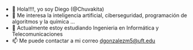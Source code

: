 - 👋 Hola!!!!, yo soy Diego (@Chuvakita)
- 👀 Me interesa la inteligencia artificial, ciberseguridad, programación de algoritmos y la química ...
- 🌱 Actualmente estoy estudiando Ingenieria en Informática y Telecomunicaciones
- 📫 Me puede contactar a mi correo dgonzalezm5@uft.edu
